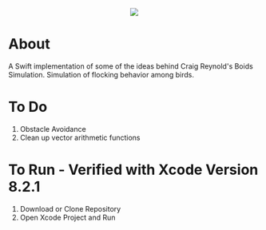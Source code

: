 <p align="center">
    <image src="https://github.com/JacobLaney/SwiftBoids/blob/master/assets/birds.gif" />
</p>

# About
A Swift implementation of some of the ideas behind Craig Reynold's Boids Simulation. Simulation of flocking behavior among birds.

# To Do
1. Obstacle Avoidance
2. Clean up vector arithmetic functions

# To Run - Verified with Xcode Version 8.2.1
1. Download or Clone Repository
2. Open Xcode Project and Run
